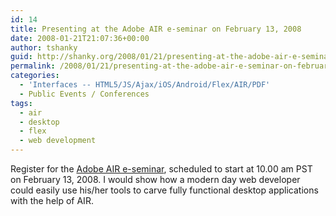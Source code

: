 ```yaml
---
id: 14
title: Presenting at the Adobe AIR e-seminar on February 13, 2008
date: 2008-01-21T21:07:36+00:00
author: tshanky
guid: http://shanky.org/2008/01/21/presenting-at-the-adobe-air-e-seminar-on-february-13-2008/
permalink: /2008/01/21/presenting-at-the-adobe-air-e-seminar-on-february-13-2008/
categories:
  - 'Interfaces -- HTML5/JS/Ajax/iOS/Android/Flex/AIR/PDF'
  - Public Events / Conferences
tags:
  - air
  - desktop
  - flex
  - web development
---
```

Register for the <a title="Adobe AIR e-seminar" href="http://www.adobe.com/cfusion/event/index.cfm?event=detail&id=648909&loc=en_us" target="_blank">Adobe AIR e-seminar</a>, scheduled to start at 10.00 am PST on February 13, 2008. I would show how a modern day web developer could easily use his/her tools to carve fully functional desktop applications with the help of AIR.